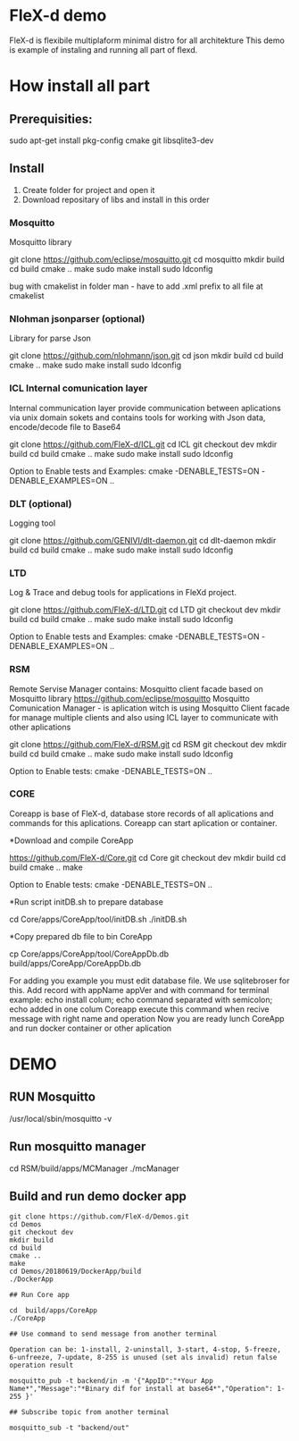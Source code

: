 # FleX-d demo

FleX-d is flexibile multiplaform minimal distro for all architekture
This demo is example of instaling and running all part of flexd. 

# How install all part

## Prerequisities:
sudo apt-get install pkg-config cmake git libsqlite3-dev

## Install
1. Create folder for project and open it
2. Download repositary of libs and install in this order

### Mosquitto

Mosquitto library 

git clone https://github.com/eclipse/mosquitto.git
cd mosquitto
mkdir build
cd build 
cmake ..
make
sudo make install
sudo ldconfig

bug with cmakelist in folder man - have to add .xml prefix to all file at cmakelist

### Nlohman jsonparser (optional)

Library for parse Json

git clone https://github.com/nlohmann/json.git
cd json
mkdir build
cd build 
cmake .. 
make
sudo make install
sudo ldconfig

### ICL Internal comunication layer 

Internal communication layer provide communication between aplications via unix domain sokets 
and contains tools for working with Json data, encode/decode file to Base64

git clone https://github.com/FleX-d/ICL.git
cd ICL
git checkout dev
mkdir build
cd build 
cmake ..
make
sudo make install
sudo ldconfig

Option to Enable tests and Examples: cmake -DENABLE_TESTS=ON -DENABLE_EXAMPLES=ON ..

### DLT (optional)

Logging tool 

git clone https://github.com/GENIVI/dlt-daemon.git
cd dlt-daemon
mkdir build
cd build 
cmake ..
make
sudo make install
sudo ldconfig

### LTD

Log & Trace and debug tools for applications in FleXd project.

git clone https://github.com/FleX-d/LTD.git
cd LTD
git checkout dev
mkdir build 
cd build 
cmake ..
make 
sudo make install
sudo ldconfig

Option to Enable tests and Examples: cmake -DENABLE_TESTS=ON -DENABLE_EXAMPLES=ON ..

### RSM

Remote Servise Manager contains:
Mosquitto client facade based on Mosquitto library https://github.com/eclipse/mosquitto
Mosquitto Comunication Manager  - is aplication witch is using Mosquitto Client facade for manage multiple clients and also using ICL layer to communicate with other aplications

git clone https://github.com/FleX-d/RSM.git
cd RSM
git checkout dev
mkdir build
cd build 
cmake ..
make
sudo make install
sudo ldconfig

Option to Enable tests: cmake -DENABLE_TESTS=ON ..

### CORE

Coreapp is base of FleX-d, database store records of all aplications and commands for this aplications.
Coreapp can start aplication or container.

*Download and compile CoreApp 

https://github.com/FleX-d/Core.git
cd Core
git checkout dev 
mkdir build 
cd build 
cmake .. 
make 

Option to Enable tests: cmake -DENABLE_TESTS=ON ..

*Run script initDB.sh to prepare database

cd Core/apps/CoreApp/tool/initDB.sh
./initDB.sh

*Copy prepared db file to bin CoreApp

cp Core/apps/CoreApp/tool/CoreAppDb.db build/apps/CoreApp/CoreAppDb.db

For adding you example you must edit database file. We use sqlitebroser for this. Add record with appName appVer and with command for terminal 
example: echo install colum; echo command separated with semicolon; echo added in one colum
Coreapp execute this command when recive message with right name and operation
Now you are ready lunch CoreApp and run docker container or other aplication


# DEMO

## RUN Mosquitto

/usr/local/sbin/mosquitto -v

## Run mosquitto manager

cd RSM/build/apps/MCManager
./mcManager

## Build and run demo docker app 
```
git clone https://github.com/FleX-d/Demos.git
cd Demos
git checkout dev
mkdir build 
cd build 
cmake ..
make 
cd Demos/20180619/DockerApp/build
./DockerApp

## Run Core app 

cd  build/apps/CoreApp
./CoreApp

## Use command to send message from another terminal

Operation can be: 1-install, 2-uninstall, 3-start, 4-stop, 5-freeze, 6-unfreeze, 7-update, 8-255 is unused (set als invalid) retun false operation result

mosquitto_pub -t backend/in -m '{"AppID":"*Your App Name*","Message":"*Binary dif for install at base64*","Operation": 1-255 }'

## Subscribe topic from another terminal 

mosquitto_sub -t "backend/out"